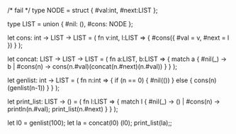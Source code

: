 /* fail */
type NODE = struct {
        #val:int,
        #next:LIST
};

type LIST = union {
        #nil: (),
        #cons: NODE
};

let cons: int -> LIST -> LIST = (
    fn v:int, l:LIST => {
        #cons({ #val = v, #next = l })
    }
);

let concat: LIST -> LIST -> LIST = (
    fn a:LIST, b:LIST => {
        match a {
            #nil(_) -> b
        |   #cons(n) -> cons(n.#val)(concat(n.#next)(n.#val))
        }
    }
);

let genlist: int -> LIST = (
    fn n:int => {
        if (n == 0) { #nil(()) }
        else { cons(n) (genlist(n-1)) }
    }
);

let print_list: LIST -> () = (
    fn l:LIST => {
        match l {
            #nil(_) -> ()
        |   #cons(n) ->
                println(n.#val);
                print_list(n.#next)
        }
    }
);

let l0 = genlist(100);
let la = concat(l0) (l0);
print_list(la);;